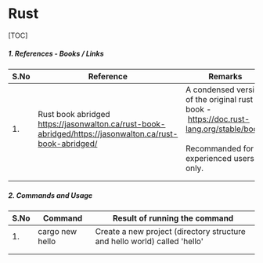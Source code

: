 # Rust

[TOC]

##### 1. References - Books / Links

| S.No | Reference                                                                                                    | Remarks                                                                                                                                 |
| ---- | ------------------------------------------------------------------------------------------------------------ | --------------------------------------------------------------------------------------------------------------------------------------- |
| 1.   | Rust book abridged <br/>https://jasonwalton.ca/rust-book-abridged/https://jasonwalton.ca/rust-book-abridged/ | A condensed version of the original rust book - https://doc.rust-lang.org/stable/book/<br/><br/>Recommanded for experienced users only. |
|      |                                                                                                              |                                                                                                                                         |
|      |                                                                                                              |                                                                                                                                         |



##### 2. Commands and Usage

| S.No | Command         | Result of running the command                                             |
| ---- | --------------- | ------------------------------------------------------------------------- |
| 1.   | cargo new hello | Create a new project (directory structure and hello world) called 'hello' |
|      |                 |                                                                           |
|      |                 |                                                                           |

